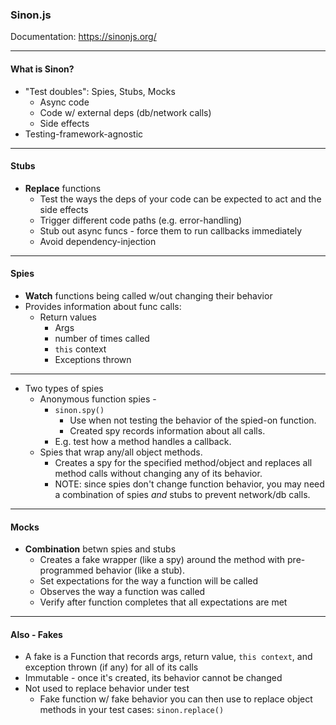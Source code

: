 ### Sinon.js

Documentation: https://sinonjs.org/

---

#### What is Sinon?

- "Test doubles": Spies, Stubs, Mocks
  - Async code
  - Code w/ external deps (db/network calls)
  - Side effects
- Testing-framework-agnostic

---

#### Stubs

- **Replace** functions
  - Test the ways the deps of your code can be expected to act and the side effects
  - Trigger different code paths (e.g. error-handling)
  - Stub out async funcs - force them to run callbacks immediately
  - Avoid dependency-injection

---

#### Spies

- **Watch** functions being called w/out changing their behavior
- Provides information about func calls:
  - Return values
    - Args
    - number of times called
    - `this` context
    - Exceptions thrown

---

- Two types of spies
  - Anonymous function spies -
    - `sinon.spy()`
      - Use when not testing the behavior of the spied-on function.
      - Created spy records information about all calls.
    - E.g. test how a method handles a callback.
  - Spies that wrap any/all object methods.
    - Creates a spy for the specified method/object and replaces all method calls without changing any of its behavior.
    - NOTE: since spies don't change function behavior, you may need a combination of spies _and_ stubs to prevent network/db calls.

---

#### Mocks

- **Combination** betwn spies and stubs
  - Creates a fake wrapper (like a spy) around the method with pre-programmed behavior (like a stub).
  - Set expectations for the way a function will be called
  - Observes the way a function was called
  - Verify after function completes that all expectations are met

---

#### Also - Fakes

- A fake is a Function that records args, return value, `this context`, and exception thrown (if any) for all of its calls
- Immutable - once it's created, its behavior cannot be changed
- Not used to replace behavior under test
  - Fake function w/ fake behavior you can then use to replace object methods in your test cases: `sinon.replace()`
